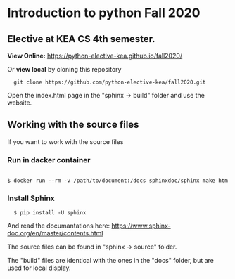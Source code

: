 # Introduction to python Fall 2020

## Elective at KEA CS 4th semester.

**View Online:** https://python-elective-kea.github.io/fall2020/

Or **view local** by cloning this repository

````
  git clone https://github.com/python-elective-kea/fall2020.git

````
Open the index.html page in the "sphinx -> build" folder and use the website.


## Working with the source files

If you want to work with the source files

### Run in dacker container

````

$ docker run --rm -v /path/to/document:/docs sphinxdoc/sphinx make htm

````

### Install Sphinx

````
  $ pip install -U sphinx

````

And read the documantations here: https://www.sphinx-doc.org/en/master/contents.html  

The source files can be found in "sphinx -> source" folder.

The "build" files are identical with the ones in the "docs" folder, but are used for local display.

